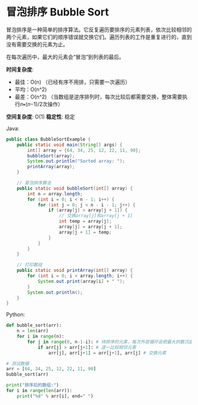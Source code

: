 # 冒泡排序 Bubble Sort

冒泡排序是一种简单的排序算法。它反复遍历要排序的元素列表，依次比较相邻的两个元素，如果它们的顺序错误就交换它们。遍历列表的工作是重复进行的，直到没有需要交换的元素为止。

在每次遍历中，最大的元素会“冒泡”到列表的最后。

**时间复杂度**:

- 最佳：O(n) （已经有序不用排，只需要一次遍历）
- 平均：O(n^2)
- 最差：O(n^2) （当数组是逆序排列时，每次比较后都需要交换，整体需要执行𝑛∗(𝑛−1)/2次操作）

**空间复杂度**: O(1)
**稳定性**: 稳定

Java:

```java
public class BubbleSortExample {
    public static void main(String[] args) {
        int[] array = {64, 34, 25, 12, 22, 11, 90};
        bubbleSort(array);
        System.out.println("Sorted array: ");
        printArray(array);
    }

    // 冒泡排序算法
    public static void bubbleSort(int[] array) {
        int n = array.length;
        for (int i = 0; i < n - 1; i++) {
            for (int j = 0; j < n - i - 1; j++) {
                if (array[j] > array[j + 1]) {
                    // 交换array[j]和array[j + 1]
                    int temp = array[j];
                    array[j] = array[j + 1];
                    array[j + 1] = temp;
                }
            }
        }
    }

    // 打印数组
    public static void printArray(int[] array) {
        for (int i = 0; i < array.length; i++) {
            System.out.print(array[i] + " ");
        }
        System.out.println();
    }
}

```


Python:

```python
def bubble_sort(arr):
    n = len(arr)
    for i in range(n):
        for j in range(0, n-1-i): # 待排序的元素，每次外层循环会把最大的数沉底，所以每轮相互比较的次数会比前一轮少一次
            if arr[j] > arr[j+1]: # 逐一比较相邻元素
                arr[j], arr[j+1] = arr[j+1], arr[j] # 交换元素

# 测试数据
arr = [64, 34, 25, 12, 22, 11, 90]
bubble_sort(arr)

print("排序后的数组:")
for i in range(len(arr)):
    print("%d" % arr[i], end=" ")


```




